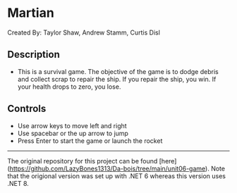# Martian

Created By: Taylor Shaw, Andrew Stamm, Curtis Disl

## Description

- This is a survival game. The objective of the game
  is to dodge debris and collect scrap to repair the
  ship. If you repair the ship, you win. If your
  health drops to zero, you lose.

## Controls

- Use arrow keys to move left and right
- Use spacebar or the up arrow to jump
- Press Enter to start the game or launch the rocket

---

The original repository for this project can be found [here] (<https://github.com/LazyBones1313/Da-bois/tree/main/unit06-game>).
Note that the origional version was set up with .NET 6 whereas this version uses .NET 8.
